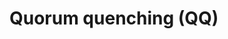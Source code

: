 [//]: # (source: gpt-40)
[//]: # (abbr: QQ)
[//]: # (tags: biofilm-busters quorum-sensing-inhibitors)

# Quorum quenching (QQ)
